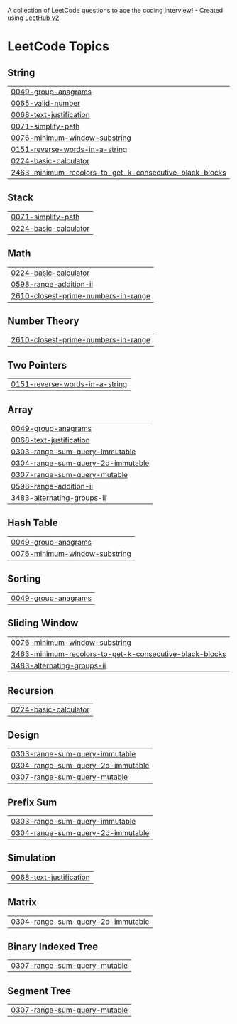A collection of LeetCode questions to ace the coding interview! - Created using [LeetHub v2](https://github.com/arunbhardwaj/LeetHub-2.0)
<!---LeetCode Topics Start-->
# LeetCode Topics
## String
|  |
| ------- |
| [0049-group-anagrams](https://github.com/ibrohimmath/leetcode_solutions/tree/master/0049-group-anagrams) |
| [0065-valid-number](https://github.com/ibrohimmath/leetcode_solutions/tree/master/0065-valid-number) |
| [0068-text-justification](https://github.com/ibrohimmath/leetcode_solutions/tree/master/0068-text-justification) |
| [0071-simplify-path](https://github.com/ibrohimmath/leetcode_solutions/tree/master/0071-simplify-path) |
| [0076-minimum-window-substring](https://github.com/ibrohimmath/leetcode_solutions/tree/master/0076-minimum-window-substring) |
| [0151-reverse-words-in-a-string](https://github.com/ibrohimmath/leetcode_solutions/tree/master/0151-reverse-words-in-a-string) |
| [0224-basic-calculator](https://github.com/ibrohimmath/leetcode_solutions/tree/master/0224-basic-calculator) |
| [2463-minimum-recolors-to-get-k-consecutive-black-blocks](https://github.com/ibrohimmath/leetcode_solutions/tree/master/2463-minimum-recolors-to-get-k-consecutive-black-blocks) |
## Stack
|  |
| ------- |
| [0071-simplify-path](https://github.com/ibrohimmath/leetcode_solutions/tree/master/0071-simplify-path) |
| [0224-basic-calculator](https://github.com/ibrohimmath/leetcode_solutions/tree/master/0224-basic-calculator) |
## Math
|  |
| ------- |
| [0224-basic-calculator](https://github.com/ibrohimmath/leetcode_solutions/tree/master/0224-basic-calculator) |
| [0598-range-addition-ii](https://github.com/ibrohimmath/leetcode_solutions/tree/master/0598-range-addition-ii) |
| [2610-closest-prime-numbers-in-range](https://github.com/ibrohimmath/leetcode_solutions/tree/master/2610-closest-prime-numbers-in-range) |
## Number Theory
|  |
| ------- |
| [2610-closest-prime-numbers-in-range](https://github.com/ibrohimmath/leetcode_solutions/tree/master/2610-closest-prime-numbers-in-range) |
## Two Pointers
|  |
| ------- |
| [0151-reverse-words-in-a-string](https://github.com/ibrohimmath/leetcode_solutions/tree/master/0151-reverse-words-in-a-string) |
## Array
|  |
| ------- |
| [0049-group-anagrams](https://github.com/ibrohimmath/leetcode_solutions/tree/master/0049-group-anagrams) |
| [0068-text-justification](https://github.com/ibrohimmath/leetcode_solutions/tree/master/0068-text-justification) |
| [0303-range-sum-query-immutable](https://github.com/ibrohimmath/leetcode_solutions/tree/master/0303-range-sum-query-immutable) |
| [0304-range-sum-query-2d-immutable](https://github.com/ibrohimmath/leetcode_solutions/tree/master/0304-range-sum-query-2d-immutable) |
| [0307-range-sum-query-mutable](https://github.com/ibrohimmath/leetcode_solutions/tree/master/0307-range-sum-query-mutable) |
| [0598-range-addition-ii](https://github.com/ibrohimmath/leetcode_solutions/tree/master/0598-range-addition-ii) |
| [3483-alternating-groups-ii](https://github.com/ibrohimmath/leetcode_solutions/tree/master/3483-alternating-groups-ii) |
## Hash Table
|  |
| ------- |
| [0049-group-anagrams](https://github.com/ibrohimmath/leetcode_solutions/tree/master/0049-group-anagrams) |
| [0076-minimum-window-substring](https://github.com/ibrohimmath/leetcode_solutions/tree/master/0076-minimum-window-substring) |
## Sorting
|  |
| ------- |
| [0049-group-anagrams](https://github.com/ibrohimmath/leetcode_solutions/tree/master/0049-group-anagrams) |
## Sliding Window
|  |
| ------- |
| [0076-minimum-window-substring](https://github.com/ibrohimmath/leetcode_solutions/tree/master/0076-minimum-window-substring) |
| [2463-minimum-recolors-to-get-k-consecutive-black-blocks](https://github.com/ibrohimmath/leetcode_solutions/tree/master/2463-minimum-recolors-to-get-k-consecutive-black-blocks) |
| [3483-alternating-groups-ii](https://github.com/ibrohimmath/leetcode_solutions/tree/master/3483-alternating-groups-ii) |
## Recursion
|  |
| ------- |
| [0224-basic-calculator](https://github.com/ibrohimmath/leetcode_solutions/tree/master/0224-basic-calculator) |
## Design
|  |
| ------- |
| [0303-range-sum-query-immutable](https://github.com/ibrohimmath/leetcode_solutions/tree/master/0303-range-sum-query-immutable) |
| [0304-range-sum-query-2d-immutable](https://github.com/ibrohimmath/leetcode_solutions/tree/master/0304-range-sum-query-2d-immutable) |
| [0307-range-sum-query-mutable](https://github.com/ibrohimmath/leetcode_solutions/tree/master/0307-range-sum-query-mutable) |
## Prefix Sum
|  |
| ------- |
| [0303-range-sum-query-immutable](https://github.com/ibrohimmath/leetcode_solutions/tree/master/0303-range-sum-query-immutable) |
| [0304-range-sum-query-2d-immutable](https://github.com/ibrohimmath/leetcode_solutions/tree/master/0304-range-sum-query-2d-immutable) |
## Simulation
|  |
| ------- |
| [0068-text-justification](https://github.com/ibrohimmath/leetcode_solutions/tree/master/0068-text-justification) |
## Matrix
|  |
| ------- |
| [0304-range-sum-query-2d-immutable](https://github.com/ibrohimmath/leetcode_solutions/tree/master/0304-range-sum-query-2d-immutable) |
## Binary Indexed Tree
|  |
| ------- |
| [0307-range-sum-query-mutable](https://github.com/ibrohimmath/leetcode_solutions/tree/master/0307-range-sum-query-mutable) |
## Segment Tree
|  |
| ------- |
| [0307-range-sum-query-mutable](https://github.com/ibrohimmath/leetcode_solutions/tree/master/0307-range-sum-query-mutable) |
<!---LeetCode Topics End-->